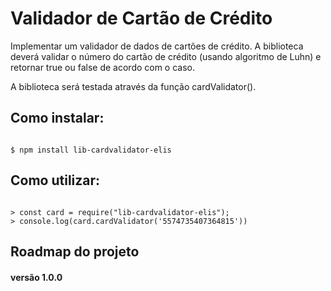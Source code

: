 # Validador de Cartão de Crédito

Implementar um validador de dados de cartões de crédito. A biblioteca deverá validar o número do cartão de crédito (usando algoritmo de Luhn) e retornar true ou false de acordo com o caso.

A biblioteca será testada através da função cardValidator().

## Como instalar:

```shell

$ npm install lib-cardvalidator-elis

```

## Como utilizar:

```node

> const card = require("lib-cardvalidator-elis");
> console.log(card.cardValidator('5574735407364815'))

```

## Roadmap do projeto

#### versão 1.0.0